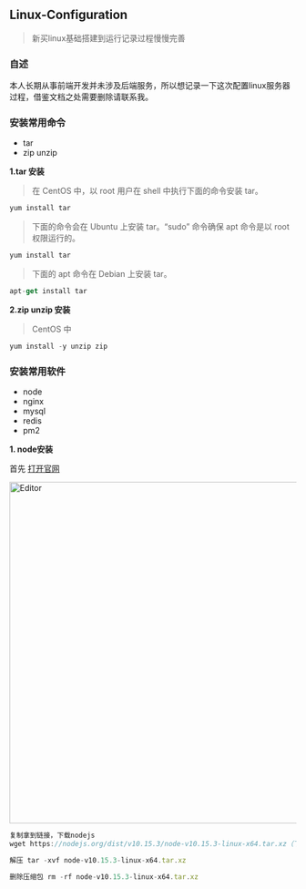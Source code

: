 ## Linux-Configuration
>新买linux基础搭建到运行记录过程慢慢完善
### 自述
本人长期从事前端开发并未涉及后端服务，所以想记录一下这次配置linux服务器过程，借鉴文档之处需要删除请联系我。
### 安装常用命令
* tar
* zip unzip

**1.tar 安装**  
>在 CentOS 中，以 root 用户在 shell 中执行下面的命令安装 tar。

```js
yum install tar
```
>下面的命令会在 Ubuntu 上安装 tar。“sudo” 命令确保 apt 命令是以 root 权限运行的。

```js
yum install tar
```
>下面的 apt 命令在 Debian 上安装 tar。

```js
apt-get install tar
```
**2.zip unzip 安装**  
> CentOS 中

```js
yum install -y unzip zip
```

### 安装常用软件
* node  
* nginx  
* mysql  
* redis  
* pm2  

**1. node安装**  

  首先 [打开官网](https://nodejs.org/en/download/)  
  <div align="left">
    <img src="https://user-images.githubusercontent.com/21699695/121794949-45252400-cc3f-11eb-9320-f758db0bd771.png" alt="Editor" width="600">
  </div>  

  ```js
  复制拿到链接，下载nodejs
  wget https://nodejs.org/dist/v10.15.3/node-v10.15.3-linux-x64.tar.xz（下载链接请到网站复制）
  
  解压 tar -xvf node-v10.15.3-linux-x64.tar.xz
  
  删除压缩包 rm -rf node-v10.15.3-linux-x64.tar.xz
  ```
